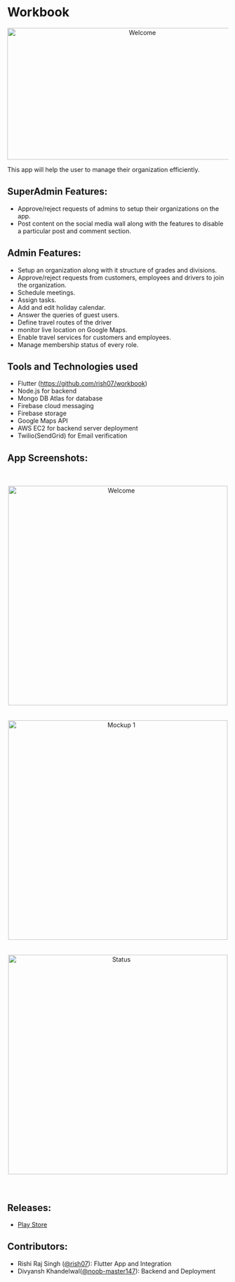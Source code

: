 # Workbook

<p align="center">
<img src="https://i.ibb.co/whpzWvk/Workbook.png"alt="Welcome"  width="600" height="300" />
</p>


This app will help the user to manage their organization efficiently.

## SuperAdmin Features:

* Approve/reject requests of admins to setup their organizations on the app.
* Post content on the social media wall along with the features to disable a particular post and comment section.

## Admin Features:
* Setup an organization along with it structure of grades and divisions.
* Approve/reject requests from customers, employees and drivers to join the organization.
* Schedule meetings.
* Assign tasks.
* Add and edit holiday calendar.
* Answer the queries of guest users.
* Define travel routes of the driver
* monitor live location on Google Maps.
* Enable travel services for customers and employees.
* Manage membership status of every role.

## Tools and Technologies used
* Flutter (https://github.com/rish07/workbook)
* Node.js for backend
* Mongo DB Atlas for database
* Firebase cloud messaging 
* Firebase storage
* Google Maps API
* AWS EC2 for backend server deployment
* Twilio(SendGrid) for Email verification


## App Screenshots:
<p align="center">
<br>
<br>
<img src="https://i.ibb.co/Jr1NfJ3/Mockup-1.jpg"alt="Welcome"  width="500" height=auto />
<br>
<br>
<br>
<img src="https://i.ibb.co/r6hg5rM/Mockup-2.jpg" alt="Mockup 1"   width="500" height=auto />
<br>
<br>
<br>
<img src="https://i.ibb.co/RY4LyJf/Mockup-3.jpg" alt="Status"   width="500" height=auto />
<br>
<br>
<br>

## Releases:
* <a href = "https://play.google.com/store/apps/details?id=com.rish.workbook">Play Store</a>

## Contributors:
* Rishi Raj Singh (<a href="https://github.com/rish07">@rish07</a>): Flutter App and Integration
* Divyansh Khandelwal(<a href="https://github.com/noob-master147">@noob-master147</a>): Backend and Deployment



